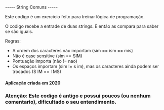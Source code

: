 ----- String Comuns -----

Este código é um exercicio feito para treinar lógica de programação.

O codigo recebe a entrade de duas strings. E então as compara para saber se são iguais.

Regras: 

* A ordem dos caracteres não importam (sim == ism == mis)
* Não é case sensitive (sim == SIM)
* Pontuação importa (não != nao)
* Os espaços importam (sim != s im), mas os caracteres ainda podem ser trocados (S IM == I MS) 


#### Aplicação criada em 2020
### Atenção: Este codigo é antigo e possui poucos (ou nenhum comentario), dificultado o seu entendimento.
